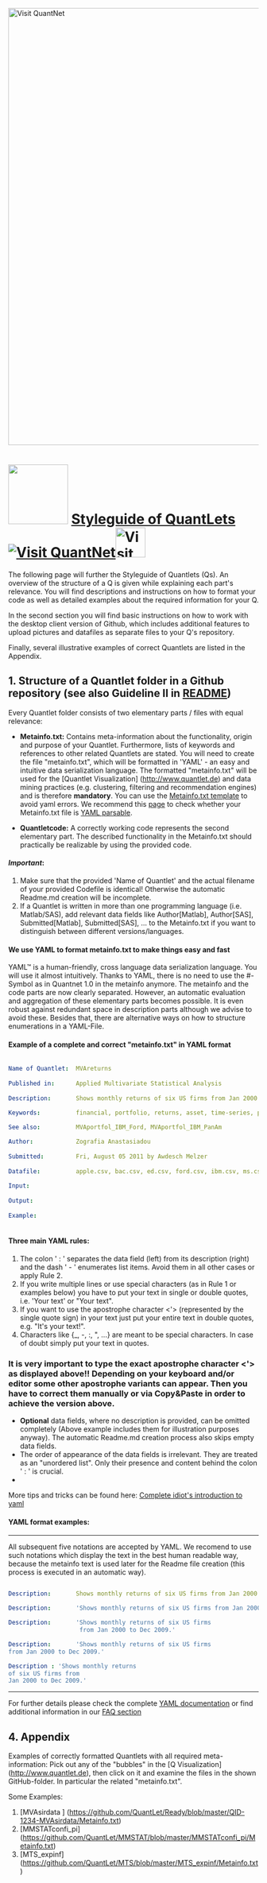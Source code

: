 
[<img src="https://github.com/QuantLet/Styleguide-and-FAQ/blob/master/pictures/banner.png" width="880" alt="Visit QuantNet">](http://quantlet.de/index.php?p=info)

# <img src="pictures/githublogo.png" width="120" /> [**Styleguide of QuantLets**](guidelines/Styleguide_Guide_GitHub.pdf) [<img src="https://github.com/QuantLet/Styleguide-and-Validation-procedure/blob/master/pictures/qloqo.png" alt="Visit QuantNet">](http://quantlet.de/)[<img src="https://github.com/QuantLet/Styleguide-and-Validation-procedure/blob/master/pictures/QN2.png" width="60" alt="Visit QuantNet 2.0">](http://quantlet.de/d3/ia)


The following page will further the Styleguide of Quantlets (Qs). An overview of the structure of a Q is given while explaining each part's relevance.
You will find descriptions and instructions on how to format your code as well as detailed examples about the required information for your Q. 

In the second section you will find basic instructions on how to work with the desktop client version of Github, which includes additional features to upload pictures and datafiles as separate files to your Q's repository.

Finally, several illustrative examples of correct Quantlets are listed in the Appendix.

## 1. Structure of a Quantlet folder in a Github repository (see also __Guideline II__ in [README](README.md))

Every Quantlet folder consists of two elementary parts / files with equal relevance:
* __Metainfo.txt:__ Contains meta-information about the functionality, origin and purpose of your Quantlet. Furthermore, lists of keywords and references to other related Quantlets are stated. You will need to create the file "metainfo.txt", which will be formatted in 'YAML' - an easy and intuitive
data serialization language. The formatted "metainfo.txt" will be used for the [Quantlet Visualization] (http://www.quantlet.de) and data mining practices (e.g. clustering, filtering and recommendation engines) and is therefore __mandatory__. You can use the [Metainfo.txt template](TEMPLATE_Metainfo.txt) to avoid yaml errors. We recommend this [page](http://yaml-online-parser.appspot.com/) to check whether your Metainfo.txt file is [YAML parsable](http://yaml-online-parser.appspot.com/).

* __Quantletcode:__ A correctly working code represents the second elementary part. The described functionality in the Metainfo.txt should practically be realizable by using the provided code.

#### _Important_:  
1. Make sure that the provided 'Name of Quantlet' and the actual filename of your provided Codefile is identical! Otherwise the automatic Readme.md creation will be incomplete.
2. If a Quantlet is written in more than one programming language (i.e. Matlab/SAS), add relevant data fields like Author[Matlab], Author[SAS], Submitted[Matlab], Submitted[SAS], ... to the Metainfo.txt if you want to distinguish between different versions/languages.

#### We use YAML to format metainfo.txt to make things easy and fast
YAML™ is a human-friendly, cross language data serialization language. You will use it almost intuitively. Thanks to YAML, there is no need to use the #-Symbol as in Quantnet 1.0 in the metainfo anymore.
The metainfo and the code parts are now clearly separated. However, an automatic evaluation and aggregation of these elementary parts becomes possible.
It is even robust against redundant space in description parts although we advise to avoid these. Besides that, there are alternative ways on how to structure enumerations in a YAML-File.


#### Example of a complete and correct "metainfo.txt" in YAML format

```yaml
 
Name of Quantlet:  MVAreturns
 
Published in:      Applied Multivariate Statistical Analysis
  
Description:       Shows monthly returns of six US firms from Jan 2000 to Dec 2009.
 
Keywords:          financial, portfolio, returns, asset, time-series, plot

See also:          MVAportfol_IBM_Ford, MVAportfol_IBM_PanAm

Author:            Zografia Anastasiadou
  
Submitted:         Fri, August 05 2011 by Awdesch Melzer
  
Datafile:          apple.csv, bac.csv, ed.csv, ford.csv, ibm.csv, ms.csv
  
Input:  
  
Output:  
  
Example:  
  
```

#### Three main YAML rules:
1. The colon ' : ' separates the data field (left) from its description (right) and the dash ' - ' enumerates list items. Avoid them in all other cases or apply Rule 2.
2. If you write multiple lines or use special characters (as in Rule 1 or examples below) you have to put your text in single or double quotes, i.e. 'Your text' or "Your text".
3. If you want to use the apostrophe character <'> (represented by the single quote sign) in your text just put your entire text in double quotes, e.g. "It's your text!". 
4. Characters like {_, -, :, ", ...} are meant to be special characters. In case of doubt simply put your text in quotes.

### It is very important to type the exact apostrophe character <'> as displayed above!! Depending on your keyboard and/or editor some other apostrophe variants can appear. Then you have to correct them manually or via Copy&Paste in order to achieve the version above.

- __Optional__ data fields, where no description is provided, can be omitted completely (Above example includes them for illustration purposes anyway). The automatic Readme.md creation process also skips empty data fields.
- The order of appearance of the data fields is irrelevant. They are treated as an "unordered list". Only their presence and content behind the colon ' : ' is crucial.
- 

More tips and tricks can be found here: [Complete idiot's introduction to yaml](https://github.com/Animosity/CraftIRC/wiki/Complete-idiot's-introduction-to-yaml)


#### YAML format examples:

---
All subsequent five notations are accepted by YAML. We recomend to use such notations which display the text in the best human readable way, because the metainfo text is used later for the Readme file creation (this process is executed in an automatic way).

```yaml

Description:       Shows monthly returns of six US firms from Jan 2000 to Dec 2009.

Description:       'Shows monthly returns of six US firms from Jan 2000 to Dec 2009.'

Description:       'Shows monthly returns of six US firms
                    from Jan 2000 to Dec 2009.'

Description:       'Shows monthly returns of six US firms
from Jan 2000 to Dec 2009.'

Description : 'Shows monthly returns
of six US firms from
Jan 2000 to Dec 2009.'

```

---

For further details please check the complete [YAML documentation](http://www.yaml.org/spec/1.2/spec.html) or find additional information in our [FAQ section](https://github.com/QuantLet/Styleguide-and-FAQ/wiki/03_Questions:-YAML)

## 4. Appendix
Examples of correctly formatted Quantlets with all required meta-information:
Pick out any of the "bubbles" in the [Q Visualization] (http://www.quantlet.de), then click on it and examine the files in the shown GitHub-folder. In particular the related "metainfo.txt".

Some Examples:

1. [MVAsirdata ] (https://github.com/QuantLet/Ready/blob/master/QID-1234-MVAsirdata/Metainfo.txt)
2. [MMSTATconfi_pi] (https://github.com/QuantLet/MMSTAT/blob/master/MMSTATconfi_pi/Metainfo.txt)
3. [MTS_expinf] (https://github.com/QuantLet/MTS/blob/master/MTS_expinf/Metainfo.txt)
